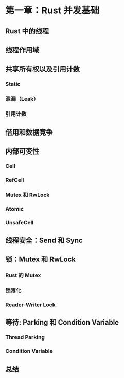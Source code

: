 # 第一章：Rust 并发基础

## Rust 中的线程

## 线程作用域

## 共享所有权以及引用计数

### Static

### 泄漏（Leak）

### 引用计数

## 借用和数据竞争

## 内部可变性

### Cell

### RefCell

### Mutex 和 RwLock

### Atomic

### UnsafeCell

## 线程安全：Send 和 Sync

## 锁：Mutex 和 RwLock

### Rust 的 Mutex

### 锁毒化

### Reader-Writer Lock

## 等待: Parking 和 Condition Variable

### Thread Parking

### Condition Variable

## 总结
